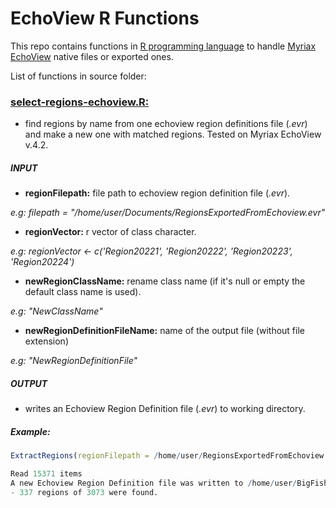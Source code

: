 EchoView R Functions
===

This repo contains functions in [R programming language](http://cran.r-project.org/ "R homepage") to handle [Myriax EchoView](https://www.echoview.com/ "echoview homeage") native files or exported ones.

List of functions in source folder:

### [select-regions-echoview.R:](https://github.com/guzmanlopez/EchoView-R-Functions/blob/master/sources/select-regions-echoview.R "select-regions-echoview.R (code)")

- find regions by name from one echoview region definitions file (*.evr*) and make a new one with matched regions. Tested on Myriax EchoView v.4.2.

##### INPUT

- **regionFilepath:** file path to echoview region definition file (*.evr*).

*e.g: filepath = "/home/user/Documents/RegionsExportedFromEchoview.evr"*

- **regionVector:** r vector of class character.

*e.g: regionVector <- c('Region20221', 'Region20222', 'Region20223', 'Region20224')*

- **newRegionClassName:** rename class name (if it's null or empty the default class name is used).

*e.g: "NewClassName"*

- **newRegionDefinitionFileName:** name of the output file (without file extension)

*e.g: "NewRegionDefinitionFile"*

##### OUTPUT

- writes an Echoview Region Definition file (*.evr*) to working directory.

##### Example:

```R
ExtractRegions(regionFilepath = /home/user/RegionsExportedFromEchoview.evr, regionVector = c('Region20221', 'Region20222', 'Region20223', 'Region20224'), newRegionClassName = "FishTrack-Big", newRegionDefinitionFileName = "BigFishesRegions")
```
```R
Read 15371 items
A new Echoview Region Definition file was written to /home/user/BigFishesRegions.evr
- 337 regions of 3073 were found.
```
